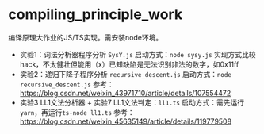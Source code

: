 # compiling_principle_work

编译原理大作业的JS/TS实现。需安装node环境。

- 实验1：词法分析器程序分析 `SysY.js`
  启动方式：`node sysy.js`
  实现方式比较hack，不太健壮但能用（x）已知缺陷是无法识别非法的数字，如0x11ff
- 实验2：递归下降子程序分析 `recursive_descent.js`
  启动方式：`node recursive_descent.js`
  参考：https://blog.csdn.net/weixin_43971710/article/details/107554472
- 实验3 LL1文法分析器 + 实验7 LL1文法判定：`ll1.ts`
  启动方式：需先运行`yarn`，再运行`ts-node ll1.ts`
  参考：https://blog.csdn.net/weixin_45635149/article/details/119779508